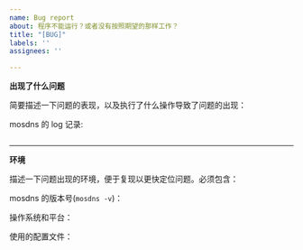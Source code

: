 ```yaml
---
name: Bug report
about: 程序不能运行？或者没有按照期望的那样工作？
title: "[BUG]"
labels: ''
assignees: ''

---
```


<!--感谢您热心的反馈Bug。您的描述越详细越有助于定位和解决Bug。不提供有效信息的反馈可能会被直接关闭。-->

**出现了什么问题**

简要描述一下问题的表现，以及执行了什么操作导致了问题的出现：

mosdns 的 log 记录:

<!--复制 log 到下面的框里。建议用 `debug` 级别的 log-->
```txt

```

---

**环境**

描述一下问题出现的环境，便于复现以更快定位问题。必须包含：

mosdns 的版本号(`mosdns -v`)：

操作系统和平台：

使用的配置文件：

<!-- 将配置文件复制到下面的框里 -->
```yaml

````
